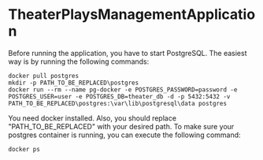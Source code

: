 # TheaterPlaysManagementApplication
Before running the application, you have to start PostgreSQL.
The easiest way is by running the following commands:
```
docker pull postgres
mkdir -p PATH_TO_BE_REPLACED\postgres
docker run --rm --name pg-docker -e POSTGRES_PASSWORD=password -e POSTGRES_USER=user -e POSTGRES_DB=theater_db -d -p 5432:5432 -v PATH_TO_BE_REPLACED\postgres:\var\lib\postgresql\data postgres
```
You need docker installed. Also, you should replace "PATH_TO_BE_REPLACED" with your desired path.
To make sure your postgres container is running, you can execute the following command:
```
docker ps
```
